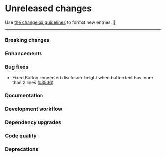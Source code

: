 # Unreleased changes

Use [the changelog guidelines](https://git.io/polaris-changelog-guidelines) to format new entries. 💜

---

### Breaking changes

### Enhancements

### Bug fixes

- Fixed Button connected disclosure height when button text has more than 2 lines ([#3536](https://github.com/Shopify/polaris-react/pull/3536))

### Documentation

### Development workflow

### Dependency upgrades

### Code quality

### Deprecations
